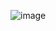 ![image](https://github.com/arifnrrmdn/belajar-java-io/assets/91766087/4c6b03de-0b19-4e48-a022-1955a069b2fc)
